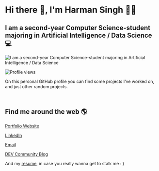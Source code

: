 # Hi there 👋, I'm Harman Singh 🙋‍♂️

## I am a second-year Computer Science-student majoring in Artificial Intelligence / Data Science 💻

![I am a second-year Computer Science-student majoring in Artificial Intelligence / Data Science](https://raw.githubusercontent.com/sagar-viradiya/sagar-viradiya/master/resources/banner.png)

![Profile views](https://gpvc.arturio.dev/Harmxn02)

On this personal GitHub profile you can find some projects I've worked on, and just other random projects.

&nbsp;

## Find me around the web 🌎

[Portfolio Website](https://harmanpsingh.netlify.app/)

[LinkedIn](https://www.linkedin.com/in/harmanpnahal/)

[Email](mailto:harman.pnahal@gmail.com)

[DEV Community Blog](https://dev.to/harmxn)

And my [resume](https://resume.io/r/SU1DQos8n), in case you really wanna get to stalk me  : )

&nbsp;

<!-- [![Top Langs](https://github-readme-stats.vercel.app/api/top-langs/?username=Harmxn02)](https://github.com/anuraghazra/github-readme-stats) -->

&nbsp;

<!-- ## Statistics 📝:
![GitHub metrics](https://metrics.lecoq.io/Harmxn02)   -->

<!-- 
https://dev.to/github/10-standout-github-profile-readmes-h2o -->

<!-- https://arturssmirnovs.github.io/github-profile-readme-generator/ -->

<!-- https://dev.to/github/10-standout-github-profile-readmes-h2o -->